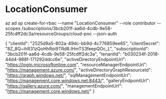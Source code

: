 # LocationConsumer
az ad sp create-for-rbac --name "LocationConsumer" --role contributor --scopes /subscriptions/3bcb201f-aa6d-4cdb-9e58-25fcdff2dc3a/resourceGroups/cloud-poc --json-auth

{
  "clientId": "2525d9a5-802a-49dc-bb9d-4c776859ee65",
  "clientSecret": "8Z_8Q~ihR31zQoHhRoi9TRd8.IHmTS3feepQOc_L",
  "subscriptionId": "3bcb201f-aa6d-4cdb-9e58-25fcdff2dc3a",
  "tenantId": "b030234f-2018-44d4-988f-171292ddcc6e",
  "activeDirectoryEndpointUrl": "https://login.microsoftonline.com",
  "resourceManagerEndpointUrl": "https://management.azure.com/",
  "activeDirectoryGraphResourceId": "https://graph.windows.net/",
  "sqlManagementEndpointUrl": "https://management.core.windows.net:8443/",
  "galleryEndpointUrl": "https://gallery.azure.com/",
  "managementEndpointUrl": "https://management.core.windows.net/"
}
